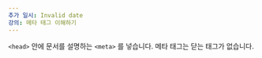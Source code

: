 ```yaml
---
추가 일시: Invalid date
강의: 메타 태그 이해하기
---
```

  

  

  

`<head>` 안에 문서를 설명하는 `<meta>` 를 넣습니다. 메타 태그는 닫는 태그가 없습니다.